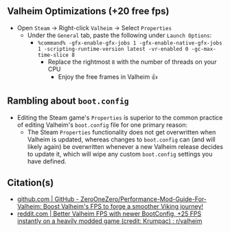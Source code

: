 ## Valheim Optimizations (+20 free fps)
  - Open `Steam` → Right-click `Valheim` → Select `Properties`
    - Under the `General` tab, paste the following under `Launch Options`:
      - `%command% -gfx-enable-gfx-jobs 1 -gfx-enable-native-gfx-jobs 1 -scripting-runtime-version latest -vr-enabled 0 -gc-max-time-slice 8`
        - Replace the rightmost `8` with the number of threads on your CPU
          - Enjoy the free frames in Valheim 👍

## Rambling about `boot.config`
  - Editing the Steam game's `Properties` is superior to the common practice of editing Valheim's `boot.config` file for one primary reason:
    - The Steam `Properties` functionality does not get overwritten when Valheim is updated, whereas changes to `boot.config` can (and will likely again) be overwritten whenever a new Valheim release decides to update it, which will wipe any custom `boot.config` settings you have defined.

## Citation(s)
  - [github.com  |  GitHub - ZeroOneZero/Performance-Mod-Guide-For-Valheim: Boost Valheim's FPS to forge a smoother Viking journey!](https://github.com/ZeroOneZero/Performance-Mod-Guide-For-Valheim)
  - [reddit.com  |  Better Valheim FPS with newer BootConfig, +25 FPS instantly on a heavily modded game (credit: Krumpac) : r/valheim](https://www.reddit.com/r/valheim/comments/1ccum0s/comment/l19dwox/?utm_source=share&utm_medium=web3x&utm_name=web3xcss&utm_term=1&utm_content=share_button)